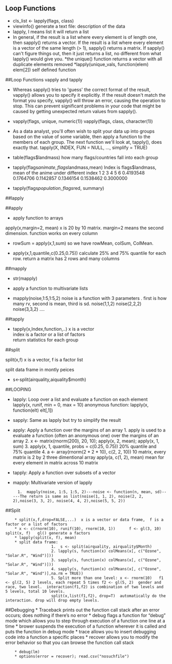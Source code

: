 ## Loop Functions

 * cls_list <- lapply(flags, class)
 * viewinfo()    generate a text file: description of the data
 * lapply, l means list    it will return a list
 * In general, if the result is a list where every element is of length one, then sapply() returns a vector. If the result is a
list where every element is a vector of the same length (> 1), sapply() returns a matrix. If sapply() can't figure things
out, then it just returns a list, no different from what lapply() would give you.
*the unique() function returns a vector with all duplicate elements removed
*lapply(unique_vals, function(elem) elem[2])    self defined function



##Loop Functions vapply and tapply

* Whereas sapply() tries to 'guess' the correct format of the result, vapply() allows you to specify it explicitly. If the
result doesn't match the format you specify, vapply() will throw an error, causing the operation to stop. This can prevent
significant problems in your code that might be caused by getting unexpected return values from sapply().

* vapply(flags, unique, numeric(1))    vapply(flags, class, character(1))

* As a data analyst, you'll often wish to split your data up into groups based on the value of some variable, then apply a 
function to the members of each group. The next function we'll look at, tapply(), does exactly that.
tapply(X, INDEX, FUN = NULL, ..., simplify = TRUE)

* table(flags$landmass)  how many flags/countries fall into each group

* tapply(flags$animate, flags$landmass,mean)   Index is flags$landmass,  mean of the anime under different index
        1         2         3         4         5         6 
0.4193548 0.1764706 0.1142857 0.1346154 0.1538462 0.3000000 

* tapply(flags$population, flags$red, summary)

##lapply

##apply
* apply function to arrays

apply(x,margin=2, mean)  x is 20 by 10 matrix. margin=2 means the second dimension. function works on every column

* rowSum = apply(x,1,sum)   so we have rowMean, colSum, ColMean.

* apply(x,1,quantile,c(0.25,0.75)) calculate 25% and 75% quantile for each row. return a matrix has 2 rows and many columns

##mapply

* str(mapply)

* apply a function to multivariate lists 

* mapply(noise,1:5,1:5,2)   noise is a function with 3 parameters . first is how many rv, second is mean, third is sd.  noise(1,1,2)  noise(2,2,2)  noise(3,3,2) ....

##tapply

* tapply(x,Index,function,..)
	x is a vector  
	index is a factor or a list of factors  
	return statistics for each group


##split

split(x,f) x is a vector, f is a factor list

split data frame in montly peices

* s<-split(airquality,aiquality$month)






##LOOPING 

* lapply: Loop over a list and evaluate a function on each element           lapply(x, runif, min = 0, max = 10)    anonymous function: lapply(x, function(elt) elt[,1])

* sapply: Same as lapply but try to simplify the result


* apply: Apply a function over the margins of an array
        1. apply is used to a evaluate a function (often an anonymous one) over the margins of an array
        2.  x <- matrix(rnorm(200), 20, 10);  apply(x, 2, mean); apply(x, 1, sum)
        3. apply(x, 1, quantile, probs = c(0.25, 0.75))  20% quantile and 75% quantile
        4. a <- array(rnorm(2 * 2 * 10), c(2, 2, 10))  10 matrix, every matrix is 2 by 2  three dimentional array  apply(a, c(1, 2), mean)   mean for every element in matrix across 10 matrix

* tapply: Apply a function over subsets of a vector


* mapply: Multivariate version of lapply

        1.  mapply(noise, 1:5, 1:5, 2)---noise <- function(n, mean, sd)-----The return is same as list(noise(1, 1, 2), noise(2, 2, 2),noise(3, 3, 2), noise(4, 4, 2),noise(5, 5, 2))

##Split

        * split(x,f,drop=FALSE,...)  x is a vector or data frame,  f is a factor or a list of factors
        * x <- c(rnorm(10), runif(10), rnorm(10, 1))      f <- gl(3, 10)     split(x, f)   gl() generate a factors
        * lapply(split(x, f), mean)
        * split data frame: 
                        1.  s <- split(airquality, airquality$Month)
                        2. lapply(s, function(x) colMeans(x[, c("Ozone", "Solar.R", "Wind")]))
                        3. sapply(s, function(x) colMeans(x[, c("Ozone", "Solar.R", "Wind")])) 
                        4. sapply(s, function(x) colMeans(x[, c("Ozone", "Solar.R", "Wind")],na.rm = TRUE))
                        5. Split more than one level: x <- rnorm(10)   f1 <- gl(2, 5) 2 levels, each repeat 5 times f2 <- gl(5, 2)  gender and race, two level.  interaction(f1,f2) is combination of two levels and 5 levels, total 10 levels. 
                        split(x,list(f1,f2), drop=T)  automatically do the interaction. drop will drop empty levels. 

##Debugging
        * Traceback  prints out the function call stack after an error occurs; does nothing if there’s no error
        * debug  flags a function for “debug” mode which allows you to step through execution of a function one line at a time
        * brower suspends the execution of a function wherever it is called and puts the function in debug mode
        * trace  allows you to insert debugging code into a function a specific places
        * recover allows you to modify the error behavior so that you can browse the function call stack
        
        * debug(lm)
        * options(error = recover); read.csv("nosuchfile")
